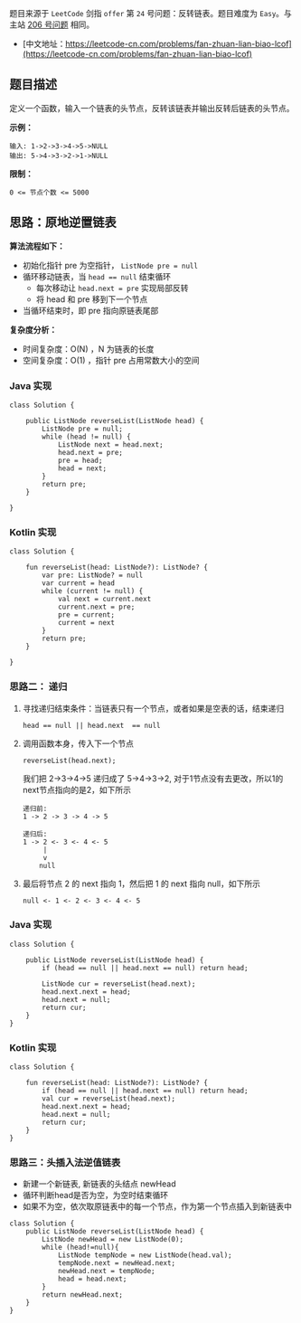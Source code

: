 题目来源于 `LeetCode` 剑指 `offer` 第 `24` 号问题：反转链表。题目难度为 `Easy`。与主站 [206 号问题](https://leetcode-cn.com/problems/reverse-linked-list) 相同。

* [中文地址：https://leetcode-cn.com/problems/fan-zhuan-lian-biao-lcof](https://leetcode-cn.com/problems/fan-zhuan-lian-biao-lcof)

## 题目描述

定义一个函数，输入一个链表的头节点，反转该链表并输出反转后链表的头节点。

**示例：**

```
输入: 1->2->3->4->5->NULL
输出: 5->4->3->2->1->NULL
```

**限制：**

```
0 <= 节点个数 <= 5000
```

## 思路：原地逆置链表

**算法流程如下：**

* 初始化指针 pre 为空指针， `ListNode pre = null`
* 循环移动链表，当 `head == null` 结束循环
    * 每次移动让 `head.next = pre` 实现局部反转
    * 将 head 和 pre 移到下一个节点
* 当循环结束时，即 pre 指向原链表尾部

**复杂度分析：**

* 时间复杂度：O(N) ，N 为链表的长度
* 空间复杂度：O(1) ，指针 pre 占用常数大小的空间

<!-- tabs:start -->

### **Java 实现**

```
class Solution {

    public ListNode reverseList(ListNode head) {
        ListNode pre = null;
        while (head != null) {
            ListNode next = head.next;
            head.next = pre;
            pre = head;
            head = next;
        }
        return pre;
    }

}
```

### **Kotlin 实现**

```
class Solution {

    fun reverseList(head: ListNode?): ListNode? {
        var pre: ListNode? = null
        var current = head
        while (current != null) {
            val next = current.next
            current.next = pre;
            pre = current;
            current = next
        }
        return pre;
    }

}
```


<!-- tabs:end -->

### 思路二： 递归

1. 寻找递归结束条件：当链表只有一个节点，或者如果是空表的话，结束递归
    
    ```
    head == null || head.next  == null
    ``` 
    
2. 调用函数本身，传入下一个节点
    
    ```
    reverseList(head.next);
    ```
    
    我们把 2->3->4->5 递归成了 5->4->3->2, 对于1节点没有去更改，所以1的next节点指向的是2，如下所示
    
    ```
    递归前:
    1 -> 2 -> 3 -> 4 -> 5

    递归后:
    1 -> 2 <- 3 <- 4 <- 5
         |
         v
        null
    ```

3. 最后将节点 2 的 next 指向 1，然后把 1 的 next 指向 null，如下所示

    ```
    null <- 1 <- 2 <- 3 <- 4 <- 5
    ```


<!-- tabs:start -->

### **Java 实现**

```
class Solution {

    public ListNode reverseList(ListNode head) {
        if (head == null || head.next == null) return head;

        ListNode cur = reverseList(head.next);
        head.next.next = head;
        head.next = null;
        return cur;
    }
}
```

### **Kotlin 实现**

```
class Solution {

    fun reverseList(head: ListNode?): ListNode? {
        if (head == null || head.next == null) return head;
        val cur = reverseList(head.next);
        head.next.next = head;
        head.next = null;
        return cur;
    }
}
```

<!-- tabs:end -->

### 思路三：头插入法逆值链表

* 新建一个新链表, 新链表的头结点 newHead
* 循环判断head是否为空，为空时结束循环
* 如果不为空，依次取原链表中的每一个节点，作为第一个节点插入到新链表中

```
class Solution {
    public ListNode reverseList(ListNode head) {
        ListNode newHead = new ListNode(0);
        while (head!=null){
            ListNode tempNode = new ListNode(head.val);
            tempNode.next = newHead.next;
            newHead.next = tempNode;
            head = head.next;
        }
        return newHead.next;
    }
}
```

